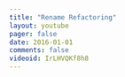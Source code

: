 ```yaml
---
title: "Rename Refactoring"
layout: youtube 
pager: false
date: 2016-01-01
comments: false
videoid: IrLHVQKf8h8
---
```

